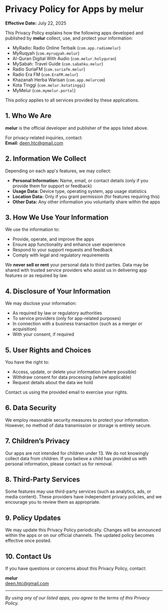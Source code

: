 # Privacy Policy for Apps by melur

**Effective Date:** July 22, 2025

This Privacy Policy explains how the following apps developed and published by **melur** collect, use, and protect your information:

- MyRadio: Radio Online Terbaik (`com.app.radiomelur`)
- MyRuqyah (`com.myruqyah.melur`)
- Al-Quran Digital With Audio (`com.melur.holyquran`)
- MySabah: Travel Guide (`com.sabahku.melur`)
- Radio SuriaFM (`com.suriafm.melur`)
- Radio Era FM (`com.EraFM.melur`)
- Khazanah Herba Warisan (`com.app.melurcom`)
- Kota Tinggi (`com.melur.kotatinggi`)
- MyMelur (`com.mymelur.portal`)

This policy applies to all services provided by these applications.

## 1. Who We Are

**melur** is the official developer and publisher of the apps listed above.

For privacy-related inquiries, contact:  
**Email:** deen.htc@gmail.com

## 2. Information We Collect

Depending on each app's features, we may collect:

- **Personal Information:** Name, email, or contact details (only if you provide them for support or feedback)
- **Usage Data:** Device type, operating system, app usage statistics
- **Location Data:** Only if you grant permission (for features requiring this)
- **Other Data:** Any other information you voluntarily share within the apps

## 3. How We Use Your Information

We use the information to:

- Provide, operate, and improve the apps
- Ensure app functionality and enhance user experience
- Respond to your support requests and feedback
- Comply with legal and regulatory requirements

We **never sell or rent** your personal data to third parties. Data may be shared with trusted service providers who assist us in delivering app features or as required by law.

## 4. Disclosure of Your Information

We may disclose your information:

- As required by law or regulatory authorities
- To service providers (only for app-related purposes)
- In connection with a business transaction (such as a merger or acquisition)
- With your consent, if required

## 5. User Rights and Choices

You have the right to:

- Access, update, or delete your information (where possible)
- Withdraw consent for data processing (where applicable)
- Request details about the data we hold

Contact us using the provided email to exercise your rights.

## 6. Data Security

We employ reasonable security measures to protect your information. However, no method of data transmission or storage is entirely secure.

## 7. Children’s Privacy

Our apps are not intended for children under 13. We do not knowingly collect data from children. If you believe a child has provided us with personal information, please contact us for removal.

## 8. Third-Party Services

Some features may use third-party services (such as analytics, ads, or media content). These providers have independent privacy policies, and we encourage you to review them as appropriate.

## 9. Policy Updates

We may update this Privacy Policy periodically. Changes will be announced within the apps or on our official channels. The updated policy becomes effective once posted.

## 10. Contact Us

If you have questions or concerns about this Privacy Policy, contact:

**melur**  
deen.htc@gmail.com

---

*By using any of our listed apps, you agree to the terms of this Privacy Policy.*
